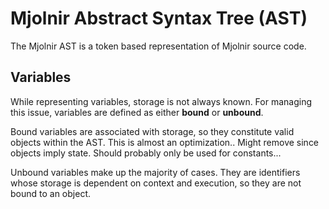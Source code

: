 # Mjolnir Abstract Syntax Tree (AST)

The Mjolnir AST is a token based representation of Mjolnir source code.

## Variables

While representing variables, storage is not always known. For managing
this issue, variables are defined as either **bound** or **unbound**.

Bound variables are associated with storage, so they constitute valid objects
within the AST. This is almost an optimization.. Might remove since objects
imply state. Should probably only be used for constants...

Unbound variables make up the majority of cases. They are identifiers whose
storage is dependent on context and execution, so they are not bound to an
object.
